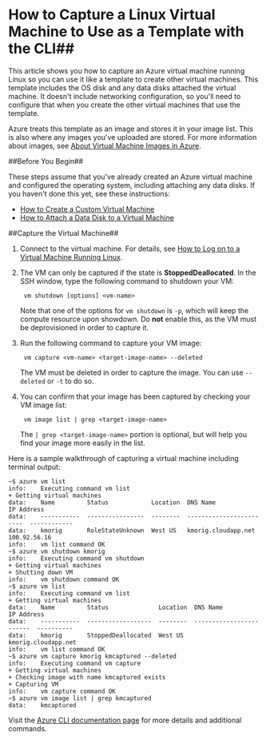<properties
	pageTitle="Capture an image of a virtual machine running Linux using the CLI"
	description="Learn how to capture an image of an Azure virtual machine (VM) running Linux."
	services="virtual-machines"
	documentationCenter=""
	authors="karthmut"
	manager="madhana"
	editor="tysonn"/>

<tags
	ms.service="virtual-machines"
	ms.workload="infrastructure-services"
	ms.tgt_pltfrm="vm-linux"
	ms.devlang="na"
	ms.topic="article"
	ms.date="2/20/2015"
	ms.author="karthmut"/>


# How to Capture a Linux Virtual Machine to Use as a Template with the CLI##

This article shows you how to capture an Azure virtual machine running Linux so you can use it like a template to create other virtual machines. This template includes the OS disk and any data disks attached the virtual machine. It doesn't include networking configuration, so you'll need to configure that when you create the other virtual machines that use the template.

Azure treats this template as an image and stores it in your image list. This is also where any images you've uploaded are stored. For more information about images, see [About Virtual Machine Images in Azure](http://msdn.microsoft.com/en-us/library/azure/dn790290.aspx).

##Before You Begin##

These steps assume that you've already created an Azure virtual machine and configured the operating system, including attaching any data disks. If you haven't done this yet, see these instructions:

- [How to Create a Custom Virtual Machine](../virtual-machines-create-custom/)
- [How to Attach a Data Disk to a Virtual Machine](../storage-windows-attach-disk/)

##Capture the Virtual Machine##

1. Connect to the virtual machine. For details, see [How to Log on to a Virtual Machine Running Linux](../virtual-machines-linux-how-to-log-on).

2. The VM can only be captured if the state is **StoppedDeallocated**. In the SSH window, type the following command to shutdown your VM:

        vm shutdown [options] <vm-name>

    Note that one of the options for `vm shutdown` is `-p`, which will keep the compute resource upon showdown. Do **not** enable this, as the VM must be deprovisioned in order to capture it.

3. Run the following command to capture your VM image:

        vm capture <vm-name> <target-image-name> --deleted

    The VM must be deleted in order to capture the image. You can use `--deleted` or `-t` to do so.

4. You can confirm that your image has been captured by checking your VM image list:

        vm image list | grep <target-image-name>

    The `| grep <target-image-name>` portion is optional, but will help you find your image more easily in the list.

Here is a sample walkthrough of capturing a virtual machine including terminal output:

    ~$ azure vm list
    info:    Executing command vm list
    + Getting virtual machines
    data:    Name         Status            Location  DNS Name                  IP Address
    data:    -----------  ----------------  --------  ------------------------  ------------
    data:    kmorig       RoleStateUnknown  West US   kmorig.cloudapp.net       100.92.56.16
    info:    vm list command OK
    ~$ azure vm shutdown kmorig
    info:    Executing command vm shutdown
    + Getting virtual machines
    + Shutting down VM
    info:    vm shutdown command OK
    ~$ azure vm list
    info:    Executing command vm list
    + Getting virtual machines
    data:    Name         Status              Location  DNS Name                  IP Address
    data:    -----------  ------------------  --------  ------------------------  ----------
    data:    kmorig       StoppedDeallocated  West US   kmorig.cloudapp.net
    info:    vm list command OK
    ~$ azure vm capture kmorig kmcaptured --deleted
    info:    Executing command vm capture
    + Getting virtual machines
    + Checking image with name kmcaptured exists
    + Capturing VM
    info:    vm capture command OK
    ~$ azure vm image list | grep kmcaptured
    data:    kmcaptured

Visit the [Azure CLI documentation page](../command-line-tools) for more details and additional commands.

